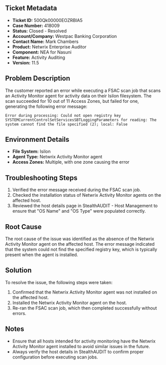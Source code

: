 ## Ticket Metadata
- **Ticket ID:** 500Qk00000EOZRBIA5
- **Case Number:** 418009
- **Status:** Closed - Resolved
- **Account/Company:** Westpac Banking Corporation
- **Contact Name:** Mark Chambers
- **Product:** Netwrix Enterprise Auditor
- **Component:** NEA for Nasuni
- **Feature:** Activity Auditing
- **Version:** 11.5

## Problem Description
The customer reported an error while executing a FSAC scan job that scans an Activity Monitor agent for activity data on their Isilon filesystem. The scan succeeded for 10 out of 11 Access Zones, but failed for one, generating the following error message:

```
Error during processing: Could not open registry key SYSTEMCurrentControlSetServicesSBTLoggingParameters for reading: The system cannot find the file specified (2); local: False
```

## Environment Details
- **File System:** Isilon
- **Agent Type:** Netwrix Activity Monitor agent
- **Access Zones:** Multiple, with one zone causing the error

## Troubleshooting Steps
1. Verified the error message received during the FSAC scan job.
2. Checked the installation status of Netwrix Activity Monitor agents on the affected host.
3. Reviewed the host details page in StealthAUDIT - Host Management to ensure that "OS Name" and "OS Type" were populated correctly.

## Root Cause
The root cause of the issue was identified as the absence of the Netwrix Activity Monitor agent on the affected host. The error message indicated that the system could not find the specified registry key, which is typically present when the agent is installed.

## Solution
To resolve the issue, the following steps were taken:
1. Confirmed that the Netwrix Activity Monitor agent was not installed on the affected host.
2. Installed the Netwrix Activity Monitor agent on the host.
3. Re-ran the FSAC scan job, which then completed successfully without errors.

## Notes
- Ensure that all hosts intended for activity monitoring have the Netwrix Activity Monitor agent installed to avoid similar issues in the future.
- Always verify the host details in StealthAUDIT to confirm proper configuration before executing scan jobs.